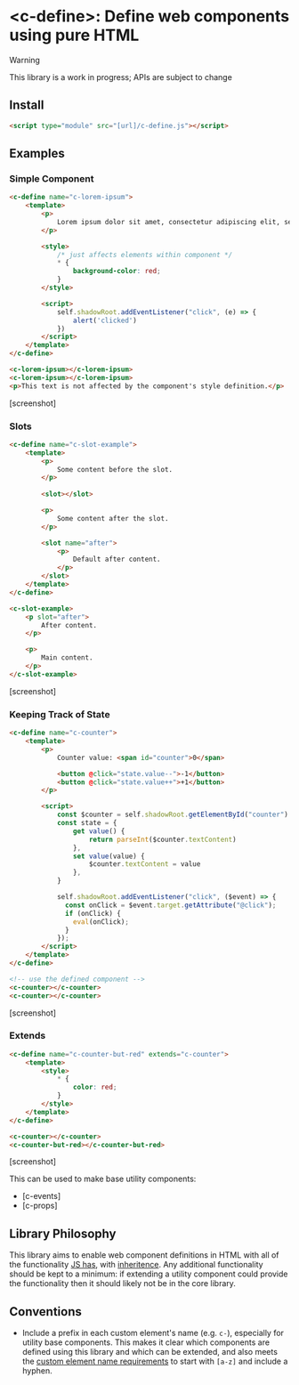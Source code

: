 # \<c-define>: Define web components using pure HTML

> [!WARNING]  
> This library is a work in progress; APIs are subject to change

## Install

```html
<script type="module" src="[url]/c-define.js"></script>
```

## Examples

### Simple Component

```html
<c-define name="c-lorem-ipsum">
    <template>
        <p>
            Lorem ipsum dolor sit amet, consectetur adipiscing elit, sed do eiusmod tempor incididunt ut labore et dolore magna aliqua.
        </p>

        <style>
            /* just affects elements within component */
            * {
                background-color: red;
            }
        </style>

        <script>
            self.shadowRoot.addEventListener("click", (e) => {
                alert('clicked')
            })
        </script>
    </template>
</c-define>

<c-lorem-ipsum></c-lorem-ipsum>
<c-lorem-ipsum></c-lorem-ipsum>
<p>This text is not affected by the component's style definition.</p>
```

[screenshot]

### Slots

```html
<c-define name="c-slot-example">
    <template>
        <p>
            Some content before the slot.
        </p>
        
        <slot></slot>

        <p>
            Some content after the slot.
        </p>

        <slot name="after">
            <p>
                Default after content.
            </p>
        </slot>
    </template>
</c-define>

<c-slot-example>
    <p slot="after">
        After content.
    </p>

    <p>
        Main content.
    </p>
</c-slot-example>
```

[screenshot]

### Keeping Track of State

```html
<c-define name="c-counter">
    <template>
        <p>
            Counter value: <span id="counter">0</span>

            <button @click="state.value--">-1</button>
            <button @click="state.value++">+1</button>
        </p>

        <script>
            const $counter = self.shadowRoot.getElementById("counter")
            const state = {
                get value() {
                    return parseInt($counter.textContent)
                },
                set value(value) {
                    $counter.textContent = value
                },
            }

            self.shadowRoot.addEventListener("click", ($event) => {
              const onClick = $event.target.getAttribute("@click");
              if (onClick) {
                eval(onClick);
              }
            });
        </script>
    </template>
</c-define>

<!-- use the defined component -->
<c-counter></c-counter>
<c-counter></c-counter>
```

[screenshot]

### Extends

```html
<c-define name="c-counter-but-red" extends="c-counter">
    <template>
        <style>
            * {
                color: red;
            }
        </style>
    </template>
</c-define>

<c-counter></c-counter>
<c-counter-but-red></c-counter-but-red>
```

[screenshot]

This can be used to make base utility components:

- [c-events]
- [c-props]

## Library Philosophy

This library aims to enable web component definitions in HTML with all of the functionality [JS has](https://developer.mozilla.org/en-US/docs/Web/API/Web_components/Using_custom_elements), with [inheritence](#extends). Any additional functionality should be kept to a minimum: if extending a utility component could provide the functionality then it should likely not be in the core library.

## Conventions

- Include a prefix in each custom element's name (e.g. `c-`), especially for utility base components. This makes it clear which components are defined using this library and which can be extended, and also meets the [custom element name requirements](https://html.spec.whatwg.org/multipage/custom-elements.html#valid-custom-element-name) to start with `[a-z]` and include a hyphen.
